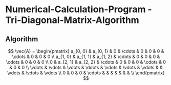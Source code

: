 # Numerical-Calculation-Program - Tri-Diagonal-Matrix-Algorithm
## Algorithm

$$
\vec{A} =
\begin{pmatrix}
	a_{0, 0}	& a_{0, 1}	& 0		& \cdots	& 0		& 0		& 0		& \cdots	& 0		& 0		& 0		\\
	a_{1, 0}	& a_{1, 1}	& a_{1, 2}	& \cdots	& 0		& 0		& 0		& \cdots	& 0		& 0		& 0		\\
	0		& a_{2, 1}	& a_{2, 2}	& \cdots	& 0		& 0		& 0		& \cdots	& 0		& 0		& 0		\\
	\vdots		& \vdots	& \vdots	& \ddots	& \vdots	& \vdots	& \vdots	& 		& \vdots	& \vdots	& \vdots	\\
	0		& 0		& 0		& \cdots	& 		& 		& 		& 		& 		& 		& 		\\
\end{pmatrix}
$$

